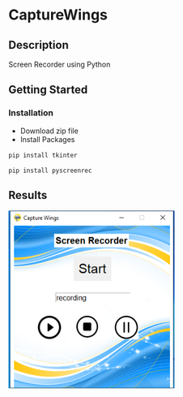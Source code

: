 # CaptureWings
## Description
Screen Recorder using Python
## Getting Started

### Installation
* Download zip file
* Install Packages
```
pip install tkinter
```
```
pip install pyscreenrec
```

## Results
<img src="https://github.com/Shravani1383/CaptureWings/blob/main/Output.png" width="328" align="center"/>

